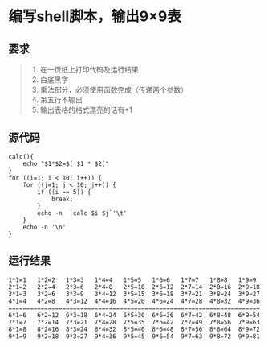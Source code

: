 # 编写shell脚本，输出9×9表
## 要求
> 1.	在一页纸上打印代码及运行结果
> 2.  白底黑字
> 3.  乘法部分，必须使用函数完成（传递两个参数）
> 4. 第五行不输出
> 5. 输出表格的格式漂亮的话有+1

## 源代码
```
calc(){
	echo "$1*$2=$[ $1 * $2]"
}
for ((i=1; i < 10; i++)) {
	for ((j=1; j < 10; j++)) {
		if ((i == 5)) {
			break;
		}
		echo -n  `calc $i $j`'\t'
	}
	echo -n '\n'
}
```
## 运行结果
```
1*1=1	1*2=2	1*3=3	1*4=4	1*5=5	1*6=6	1*7=7	1*8=8	1*9=9
2*1=2	2*2=4	2*3=6	2*4=8	2*5=10	2*6=12	2*7=14	2*8=16	2*9=18
3*1=3	3*2=6	3*3=9	3*4=12	3*5=15	3*6=18	3*7=21	3*8=24	3*9=27
4*1=4	4*2=8	4*3=12	4*4=16	4*5=20	4*6=24	4*7=28	4*8=32	4*9=36
======================================================================
6*1=6	6*2=12	6*3=18	6*4=24	6*5=30	6*6=36	6*7=42	6*8=48	6*9=54
7*1=7	7*2=14	7*3=21	7*4=28	7*5=35	7*6=42	7*7=49	7*8=56	7*9=63
8*1=8	8*2=16	8*3=24	8*4=32	8*5=40	8*6=48	8*7=56	8*8=64	8*9=72
9*1=9	9*2=18	9*3=27	9*4=36	9*5=45	9*6=54	9*7=63	9*8=72	9*9=81
```

